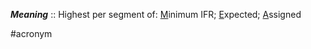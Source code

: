 ***Meaning*** :: Highest per segment of: <u>M</u>inimum IFR; <u>E</u>xpected; <u>A</u>ssigned

#acronym